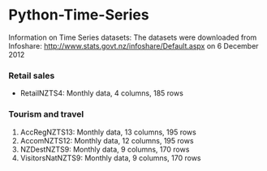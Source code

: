 # Python-Time-Series
Information on Time Series datasets: The datasets were downloaded from Infoshare: http://www.stats.govt.nz/infoshare/Default.aspx on 6 December 2012

### Retail sales
* RetailNZTS4: Monthly data, 4 columns, 185 rows

### Tourism and travel
1. AccRegNZTS13: Monthly data, 13 columns, 195 rows
2. AccomNZTS12: Monthly data, 12 columns, 195 rows 
3. NZDestNZTS9: Monthly data, 9 columns, 170 rows
4. VisitorsNatNZTS9: Monthly data, 9 columns, 170 rows
